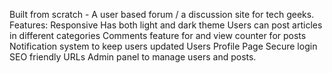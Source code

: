 Built from scratch - A user based forum / a discussion site for tech geeks. 
Features:
Responsive
Has both light and dark theme
Users can post articles in different categories
Comments feature for and view counter for posts
Notification system to keep users updated
Users Profile Page
Secure login
SEO friendly URLs
Admin panel to manage users and posts.
